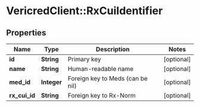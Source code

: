 # VericredClient::RxCuiIdentifier

## Properties
Name | Type | Description | Notes
------------ | ------------- | ------------- | -------------
**id** | **String** | Primary key | [optional] 
**name** | **String** | Human-readable name | [optional] 
**med_id** | **Integer** | Foreign key to Meds (can be nil) | [optional] 
**rx_cui_id** | **String** | Foreign key to Rx-Norm | [optional] 


